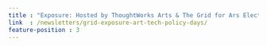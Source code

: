```yaml
---
title : "Exposure: Hosted by ThoughtWorks Arts & The Grid for Ars Electronica"
link  : /newsletters/grid-exposure-art-tech-policy-days/
feature-position : 3
---
```


